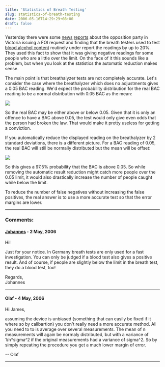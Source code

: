 ```yaml
---
title: 'Statistics of Breath Testing'
slug: statistics-of-breath-testing
date: 2006-05-16T14:29:29+08:00
draft: false
---
```


Yesterday there were some
[news](http://www.abc.net.au/news/newsitems/200605/s1638283.htm)
[reports](http://www.theage.com.au/news/national/breathtest-tolerance-a-copout/2006/05/15/1147545253428.html)
about the opposition party in Victoria issuing a FOI request and finding
that the breath testers used to test [blood alcohol
content](http://en.wikipedia.org/wiki/Blood_alcohol_content) routinely
under report the readings by up to 20%. They used this fact to show that
it was giving negative readings for some people who are a little over
the limit. On the face of it this sounds like a problem, but when you
look at the statistics the automatic reduction makes sense.

The main point is that breathalyzer tests are not completely accurate.
Let\'s consider the case where the breathalyzer which does no
adjustments gives a 0.05 BAC reading. We\'d expect the probability
distribution for the real BAC reading to be a normal distribution with
0.05 BAC as the mean:

![](http://blogs.gnome.org/jamesh/files/2006/05/normal-50.png)

So the real BAC may be either above or below 0.05. Given that it is only
an offence to have a BAC above 0.05, the test would only give even odds
that the person had broken the law. That would make it pretty useless
for getting a conviction.

If you automatically reduce the displayed reading on the breathalyzer by
2 standard deviations, there is a different picture. For a BAC reading
of 0.05, the real BAC will still be normally distributed but the mean
will be offset:

![](http://blogs.gnome.org/jamesh/files/2006/05/normal-97.png)

So this gives a 97.5% probability that the BAC is above 0.05. So while
removing the automatic result reduction might catch more people over the
0.05 limit, it would also drastically increase the number of people
caught while below the limit.

To reduce the number of false negatives without increasing the false
positives, the real answer is to use a more accurate test so that the
error margins are lower.

---
### Comments:
#### [Johannes](http://www.anjuta.org) - <time datetime="2006-05-16 22:54:57">2 May, 2006</time>

Hi!

Just for your notice. In Germany breath tests are only used for a fast
investigation. You can only be judged if a blood test also gives a
positive result. And of course, if people are slightly below the limit
in the breath test, they do a blood test, too!

Regards,\
Johannes

---
#### Olaf - <time datetime="2006-05-18 06:57:18">4 May, 2006</time>

Hi James,

assuming the device is unbiased (something that can easily be fixed if
it where so by calibartion) you don\'t really need a more accurate
method. All you need to to is average over several measurements. The
mean of n measurements will again be normaly distributed, but with a
variance of 1/n\*sigma\^2 if the original measurements had a variance of
sigma\^2. So by simply repeating the procedure you get a much lower
margin of error.

\-- Olaf

---
